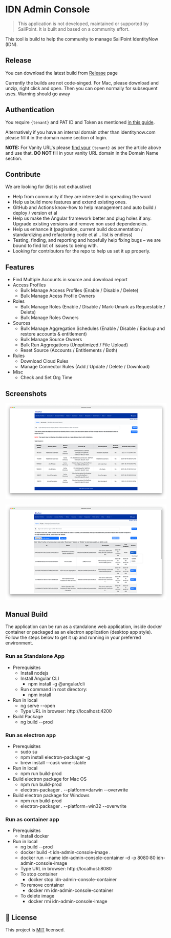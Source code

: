 # IDN Admin Console #

> This application is not developed, maintained or supported by SailPoint. It is built and based on a community effort.

This tool is build to help the community to manage SailPoint IdentityNow (IDN).

## Release

You can download the latest build from [Release](https://github.com/piyush-khandelwal-sp/idn-admin-console/releases) page

Currently the builds are not code-singed. For Mac, please download and unzip, right click and open. Then you can open normally for subsequent uses. Warning should go away

## Authentication

You require `{tenant}` and PAT ID and Token as mentioned [in this guide](https://developer.sailpoint.com/docs/getting_started.html).

Alternatively if you have an internal domain other than identitynow.com please fill it in the domain name section of login.

**NOTE:** For Vanity URL's please [find your](https://developer.sailpoint.com/docs/getting_started.html#finding-your-org-tenant-name) `{tenant}` as per the article above and use that. **DO NOT** fill in your vanity URL domain in the Domain Name section.

## Contribute

We are looking for (list is not exhaustive)

* Help from community if they are interested in spreading the word
* Help us build more features and extend existing ones.
* GitHub and Actions know-how to help management and auto build / deploy / version et al
* Help us make the Angular framework better and plug holes if any. Upgrade existing versions and remove non used dependencies.
* Help us enhance it (pagination, current build documentation / standardizing and refactoring code et al .. list is endless)
* Testing, finding, and reporting and hopefully help fixing bugs – we are bound to find lot of issues to being with.
* Looking for contributors for the repo to help us set it up properly.

## Features
* Find Multiple Accounts in source and download report
* Access Profiles
	* Bulk Manage Access Profiles (Enable / Disable / Delete)
	* Bulk Manage Acess Profile Owners
* Roles
	* Bulk Manage Roles (Enable / Disable / Mark-Umark as Requestable / Delete)
	* Bulk Manage Roles Owners
* Sources
	* Bulk Manage Aggregation Schedules (Enable / Disable / Backup and restore accounts & entitlement)
	* Bulk Manage Source Owners
	* Bulk Run Aggregations (Unoptimized / File Upload)
	* Reset Source (Accounts / Entitlements / Both)
* Rules
	* Download Cloud Rules
	* Manage Connector Rules (Add / Update / Delete / Download)
* Misc
	* Check and Set Org Time


## Screenshots

![Find Multiple Accounts](resources/readme/find-multiple-accounts.png)

![Manage Connector Rules](resources/readme/manage-connector-rules.png)


## Manual Build

The application can be run as a standalone web application, inside docker container or packaged as an electron application (desktop app style). Follow the steps below to get it up and running in your preferred environment.

### Run as Standalone App ###
* Prerequisites
    * Install nodejs 
    * Install Angular CLI
        * npm install -g @angular/cli
    * Run command in root directory:
        * npm install
* Run in local
    * ng serve --open
    * Type URL in browser: http://localhost:4200
* Build Package
    * ng build --prod

### Run as electron app ###
* Prerequisites
    * sudo su
    * npm install electron-packager -g
    * brew install --cask wine-stable
* Run in local
    * npm run build-prod
* Build electron package for Mac OS
    * npm run build-prod
    * electron-packager . --platform=darwin --overwrite
* Build electron package for Windows
    * npm run build-prod
    * electron-packager . --platform=win32 --overwrite

### Run as container app ###
* Prerequisites
    * Install docker
* Run in local
    * ng build --prod
    * docker build -t idn-admin-console-image .
    * docker run --name idn-admin-console-container -d -p 8080:80 idn-admin-console-image
    * Type URL in browser:  http://localhost:8080
    * To stop container
        * docker stop idn-admin-console-container
    * To remove container
        * docker rm idn-admin-console-container
    * To delete image
        * docker rmi idn-admin-console-image

## 📝 License

This project is [MIT](https://github.com/piyush-khandelwal-sp/idn-admin-console/blob/main/License) licensed.
